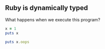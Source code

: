 ## Ruby is dynamically typed

What happens when we execute this program?

```ruby
x = 1
puts x

puts x.oops
```
